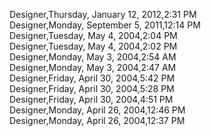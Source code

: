 ﻿Designer,Thursday, January 12, 2012,2:31 PM  Designer,Monday, September 5, 2011,12:14 PM  Designer,Tuesday, May 4, 2004,2:04 PM  Designer,Tuesday, May 4, 2004,2:02 PM  Designer,Monday, May 3, 2004,2:54 AM  Designer,Monday, May 3, 2004,2:47 AM  Designer,Friday, April 30, 2004,5:42 PM  Designer,Friday, April 30, 2004,5:28 PM  Designer,Friday, April 30, 2004,4:51 PM  Designer,Monday, April 26, 2004,12:46 PM  Designer,Monday, April 26, 2004,12:37 PM